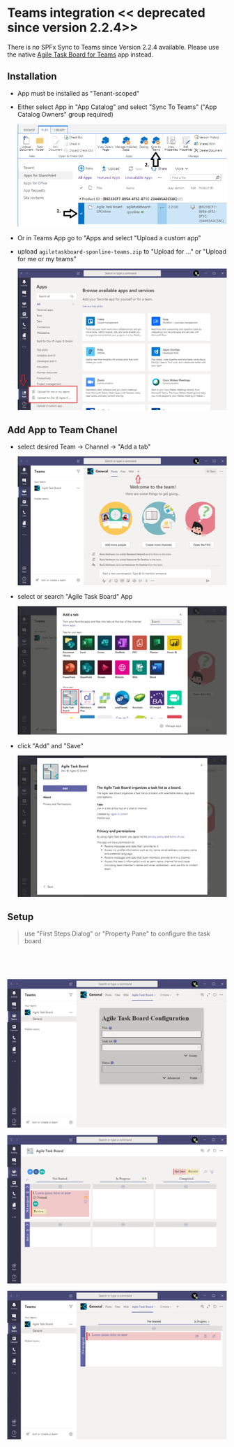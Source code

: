 # Teams integration  << deprecated since version 2.2.4>>

There is no SPFx Sync to Teams since Version 2.2.4 available. Please use the native [Agile Task Board for Teams](TeamsApp.md) app instead. 

## Installation

- App must be installed as "Tenant-scoped"
- Either select App in "App Catalog" and select "Sync To Teams" ("App Catalog Owners" group required)

  ![Sync To Teams](https://raw.githubusercontent.com/AgileIS/AgileTaskBoard/master/docs/images/syncToTeams.png)

- Or in Teams App go to "Apps and select "Upload a custom app"
- upload `agiletaskboard-sponline-teams.zip` to "Upload for ..." or "Upload for me or my teams"

  ![Upload to](https://raw.githubusercontent.com/AgileIS/AgileTaskBoard/master/docs/images/teams0.PNG)

## Add App to Team Chanel

- select desired Team -> Channel -> "Add a tab"

  ![Add 1](https://raw.githubusercontent.com/AgileIS/AgileTaskBoard/master/docs/images/teams1.PNG)

- select or search "Agile Task Board" App

  ![Add 2](https://raw.githubusercontent.com/AgileIS/AgileTaskBoard/master/docs/images/teams2.PNG)

- click "Add" and "Save"

  ![Add 3](https://raw.githubusercontent.com/AgileIS/AgileTaskBoard/master/docs/images/teams3.PNG)

## Setup

> use "First Steps Dialog" or "Property Pane" to configure the task board

<br />
<br />
<br />

![First Steps Dialog](https://raw.githubusercontent.com/AgileIS/AgileTaskBoard/master/docs/images/teams4.PNG)

![Task Board](https://raw.githubusercontent.com/AgileIS/AgileTaskBoard/master/docs/images/teams5.PNG)

![Task Board mobile view](https://raw.githubusercontent.com/AgileIS/AgileTaskBoard/master/docs/images/teams6.PNG)

 